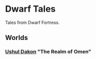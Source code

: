 # Dwarf Tales

Tales from Dwarf Fortress.

## Worlds

### [Ushul Dakon](/ushuldakon/) "The Realm of Omen"

